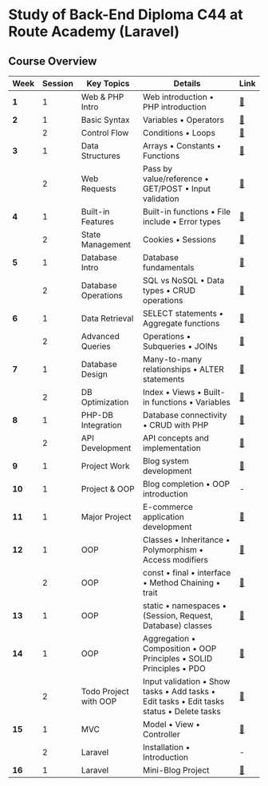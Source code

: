 # Study of Back-End Diploma C44 at Route Academy (Laravel)

## Course Overview

| Week   | Session | Key Topics            | Details                                                                                   | Link                                                                                             |
|--------|---------|-----------------------|-------------------------------------------------------------------------------------------|--------------------------------------------------------------------------------------------------|
| **1**  | 1       | Web & PHP Intro       | Web introduction • PHP introduction                                                       | [🔗](https://github.com/ZeinaZayed4/route-backend-diploma-study/tree/main/Week%2001)             |
| **2**  | 1       | Basic Syntax          | Variables • Operators                                                                     | [🔗](https://github.com/ZeinaZayed4/route-backend-diploma-study/tree/main/Week%2002/Session%201) |
|        | 2       | Control Flow          | Conditions • Loops                                                                        | [🔗](https://github.com/ZeinaZayed4/route-backend-diploma-study/tree/main/Week%2002/Session%202) |
| **3**  | 1       | Data Structures       | Arrays • Constants • Functions                                                            | [🔗](https://github.com/ZeinaZayed4/route-backend-diploma-study/tree/main/Week%2003/Session%201) |
|        | 2       | Web Requests          | Pass by value/reference • GET/POST • Input validation                                     | [🔗](https://github.com/ZeinaZayed4/route-backend-diploma-study/tree/main/Week%2003/Session%202) |
| **4**  | 1       | Built-in Features     | Built-in functions • File include • Error types                                           | [🔗](https://github.com/ZeinaZayed4/route-backend-diploma-study/tree/main/Week%2004/Session%201) |
|        | 2       | State Management      | Cookies • Sessions                                                                        | [🔗](https://github.com/ZeinaZayed4/route-backend-diploma-study/tree/main/Week%2004/Session%202) |
| **5**  | 1       | Database Intro        | Database fundamentals                                                                     | [🔗](https://github.com/ZeinaZayed4/route-backend-diploma-study/tree/main/Week%2005/Session%201) |
|        | 2       | Database Operations   | SQL vs NoSQL • Data types • CRUD operations                                               | [🔗](https://github.com/ZeinaZayed4/route-backend-diploma-study/tree/main/Week%2005/Session%202) |
| **6**  | 1       | Data Retrieval        | SELECT statements • Aggregate functions                                                   | [🔗](https://github.com/ZeinaZayed4/route-backend-diploma-study/tree/main/Week%2006/Session%201) |
|        | 2       | Advanced Queries      | Operations • Subqueries • JOINs                                                           | [🔗](https://github.com/ZeinaZayed4/route-backend-diploma-study/tree/main/Week%2006/Session%202) |
| **7**  | 1       | Database Design       | Many-to-many relationships • ALTER statements                                             | [🔗](https://github.com/ZeinaZayed4/route-backend-diploma-study/tree/main/Week%2007/Session%201) |
|        | 2       | DB Optimization       | Index • Views • Built-in functions • Variables                                            | [🔗](https://github.com/ZeinaZayed4/route-backend-diploma-study/tree/main/Week%2007/Session%202) |
| **8**  | 1       | PHP-DB Integration    | Database connectivity • CRUD with PHP                                                     | [🔗](https://github.com/ZeinaZayed4/route-backend-diploma-study/tree/main/Week%2008/Session%201) |
|        | 2       | API Development       | API concepts and implementation                                                           | [🔗](https://github.com/ZeinaZayed4/route-backend-diploma-study/tree/main/Week%2008/Session%202) |
| **9**  | 1       | Project Work          | Blog system development                                                                   | [🔗](https://github.com/ZeinaZayed4/route-backend-diploma-study/tree/main/Week%2009/Session%201) |
| **10** | 1       | Project & OOP         | Blog completion • OOP introduction                                                        | -                                                                                                |
| **11** | 1       | Major Project         | E-commerce application development                                                        | [🔗](https://github.com/ZeinaZayed4/route-backend-diploma-study/tree/main/Week%2011)             |
| **12** | 1       | OOP                   | Classes • Inheritance • Polymorphism • Access modifiers                                   | [🔗](https://github.com/ZeinaZayed4/route-backend-diploma-study/tree/main/Week%2012/Session%201) |
|        | 2       | OOP                   | const • final • interface • Method Chaining • trait                                       | [🔗](https://github.com/ZeinaZayed4/route-backend-diploma-study/tree/main/Week%2012/Session%202) |
| **13** | 1       | OOP                   | static • namespaces • (Session, Request, Database) classes                                | [🔗](https://github.com/ZeinaZayed4/route-backend-diploma-study/tree/main/Week%2013/Session%201) |
| **14** | 1       | OOP                   | Aggregation • Composition • OOP Principles • SOLID Principles • PDO                       | [🔗](https://github.com/ZeinaZayed4/route-backend-diploma-study/tree/main/Week%2014/Session%201) |
|        | 2       | Todo Project with OOP | Input validation • Show tasks • Add tasks • Edit tasks • Edit tasks status • Delete tasks | [🔗](https://github.com/ZeinaZayed4/route-backend-diploma-study/tree/main/Week%2014/Session%202) |
| **15** | 1       | MVC                   | Model • View • Controller                                                                 | [🔗](https://github.com/ZeinaZayed4/route-backend-diploma-study/tree/main/Week%2015/Session%201) |
|        | 2       | Laravel               | Installation • Introduction                                                               | -                                                                                                |
| **16** | 1       | Laravel               | Mini-Blog Project                                                                         | [🔗](https://github.com/ZeinaZayed4/route-backend-diploma-study/tree/main/Week%2016/Session%201) |
